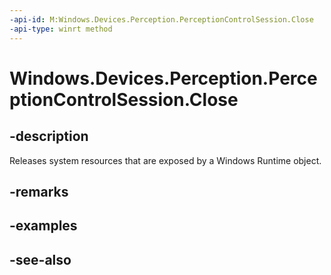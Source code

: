```yaml
---
-api-id: M:Windows.Devices.Perception.PerceptionControlSession.Close
-api-type: winrt method
---
```


<!-- Method syntax
public void Close()
-->

# Windows.Devices.Perception.PerceptionControlSession.Close

## -description
Releases system resources that are exposed by a Windows Runtime object.

## -remarks

## -examples

## -see-also
